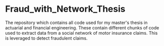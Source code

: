 # Fraud_with_Network_Thesis
The repository which contains all code used for my master's thesis in actuarial and financial engineering. These contain different chunks of code used to extract data from a social network of motor insurance claims. This is leveraged to detect fraudulent claims.
